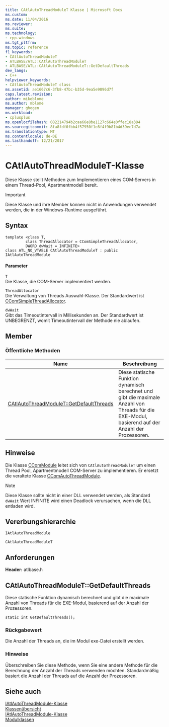 ```yaml
---
title: CAtlAutoThreadModuleT Klasse | Microsoft Docs
ms.custom: 
ms.date: 11/04/2016
ms.reviewer: 
ms.suite: 
ms.technology:
- cpp-windows
ms.tgt_pltfrm: 
ms.topic: reference
f1_keywords:
- CAtlAutoThreadModuleT
- ATLBASE/ATL::CAtlAutoThreadModuleT
- ATLBASE/ATL::CAtlAutoThreadModuleT::GetDefaultThreads
dev_langs:
- C++
helpviewer_keywords:
- CAtlAutoThreadModuleT class
ms.assetid: ae1667c6-3fb8-47bc-b35d-9ea5e9896d7f
caps.latest.revision: 
author: mikeblome
ms.author: mblome
manager: ghogen
ms.workload:
- cplusplus
ms.openlocfilehash: 082214794b2caa66e8be1127c664e0ffec18a394
ms.sourcegitcommit: 8fa8fdf0fbb4f57950f1e8f4f9b81b4d39ec7d7a
ms.translationtype: MT
ms.contentlocale: de-DE
ms.lasthandoff: 12/21/2017
---
```

# <a name="catlautothreadmodulet-class"></a>CAtlAutoThreadModuleT-Klasse
Diese Klasse stellt Methoden zum Implementieren eines COM‑Servers in einem Thread-Pool, Apartmentmodell bereit.  
  
> [!IMPORTANT]
>  Diese Klasse und ihre Member können nicht in Anwendungen verwendet werden, die in der Windows-Runtime ausgeführt.  
  
## <a name="syntax"></a>Syntax  
  
```
template <class T, 
         class ThreadAllocator = CComSimpleThreadAllocator,
         DWORD dwWait = INFINITE>  
class ATL_NO_VTABLE CAtlAutoThreadModuleT : public IAtlAutoThreadModule
```  
  
#### <a name="parameters"></a>Parameter  
 `T`  
 Die Klasse, die COM-Server implementiert werden.  
  
 `ThreadAllocator`  
 Die Verwaltung von Threads Auswahl-Klasse. Der Standardwert ist [CComSimpleThreadAllocator](../../atl/reference/ccomsimplethreadallocator-class.md).  
  
 `dwWait`  
 Gibt das Timeoutintervall in Millisekunden an. Der Standardwert ist UNBEGRENZT, womit Timeoutintervall der Methode nie ablaufen.  
  
## <a name="members"></a>Member  
  
### <a name="public-methods"></a>Öffentliche Methoden  
  
|Name|Beschreibung|  
|----------|-----------------|  
|[CAtlAutoThreadModuleT::GetDefaultThreads](#getdefaultthreads)|Diese statische Funktion dynamisch berechnet und gibt die maximale Anzahl von Threads für die EXE-Modul, basierend auf der Anzahl der Prozessoren.|  
  
## <a name="remarks"></a>Hinweise  
 Die Klasse [CComModule](../../atl/reference/catlautothreadmodule-class.md) leitet sich von `CAtlAutoThreadModuleT` um einen Thread Pool, Apartmentmodell COM-Server zu implementieren. Er ersetzt die veraltete Klasse [CComAutoThreadModule](../../atl/reference/ccomautothreadmodule-class.md).  
  
> [!NOTE]
>  Diese Klasse sollte nicht in einer DLL verwendet werden, als Standard `dwWait` Wert INFINITE wird einen Deadlock verursachen, wenn die DLL entladen wird.  
  
## <a name="inheritance-hierarchy"></a>Vererbungshierarchie  
 `IAtlAutoThreadModule`  
  
 `CAtlAutoThreadModuleT`  
  
## <a name="requirements"></a>Anforderungen  
 **Header:** atlbase.h  
  
##  <a name="getdefaultthreads"></a>CAtlAutoThreadModuleT::GetDefaultThreads  
 Diese statische Funktion dynamisch berechnet und gibt die maximale Anzahl von Threads für die EXE-Modul, basierend auf der Anzahl der Prozessoren.  
  
```
static int GetDefaultThreads();
```  
  
### <a name="return-value"></a>Rückgabewert  
 Die Anzahl der Threads an, die im Modul exe-Datei erstellt werden.  
  
### <a name="remarks"></a>Hinweise  
 Überschreiben Sie diese Methode, wenn Sie eine andere Methode für die Berechnung der Anzahl der Threads verwenden möchten. Standardmäßig basiert die Anzahl der Threads auf die Anzahl der Prozessoren.  
  
## <a name="see-also"></a>Siehe auch  
 [IAtlAutoThreadModule-Klasse](../../atl/reference/iatlautothreadmodule-class.md)   
 [Klassenübersicht](../../atl/atl-class-overview.md)   
 [IAtlAutoThreadModule-Klasse](../../atl/reference/iatlautothreadmodule-class.md)   
 [Modulklassen](../../atl/atl-module-classes.md)
